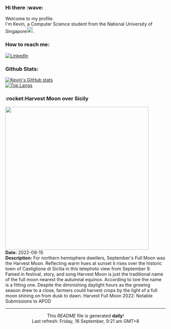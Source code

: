 <h3>Hi there :wave:</h3>

Welcome to my profile.   
I'm Kevin, a Computer Science student from the National University of Singapore<img src="https://img.icons8.com/color/96/000000/singapore-circular.png" width="20px"/>.</p>

<h3>How to reach me: </h3>
<a href="https://www.linkedin.com/in/kevin-foong/"><img alt="LinkedIn" src="https://img.shields.io/badge/linkedin-%230077B5.svg?&style=for-the-badge&logo=linkedin&logoColor=white" /></a> 

<h3>Github Stats: </h3> 

[![Kevin's GitHub stats](https://github-readme-stats.vercel.app/api?username=kevin9foong&theme=tokyonight)](https://github.com/anuraghazra/github-readme-stats) <br/>
[![Top Langs](https://github-readme-stats.vercel.app/api/top-langs/?username=kevin9foong&layout=compact&theme=tokyonight)](https://github.com/anuraghazra/github-readme-stats)

<h3>:rocket:Harvest Moon over Sicily</h3> 
<img width="450" src="https:&#x2F;&#x2F;apod.nasa.gov&#x2F;apod&#x2F;image&#x2F;2209&#x2F;HarvestMoonCastiglioneSicilyLD.jpg" /><br/>
<b>Date:</b> 2022-09-15<br/>
<b>Description:</b> For northern hemisphere dwellers, September&#39;s Full Moon was the Harvest Moon. Reflecting warm hues at sunset it rises over the historic town of Castiglione di Sicilia in this telephoto view from September 9. Famed in festival, story, and song Harvest Moon is just the traditional name of the full moon nearest the autumnal equinox. According to lore the name is a fitting one. Despite the diminishing daylight hours as the growing season drew to a close, farmers could harvest crops by the light of a full moon shining on from dusk to dawn.   Harvest Full Moon 2022: Notable Submissions to APOD<br/>

------------
<p align="center">This <i>README</i> file is generated <b>daily</b>!</br>
Last refresh: Friday, 16 September, 9:21 am GMT+8<br />